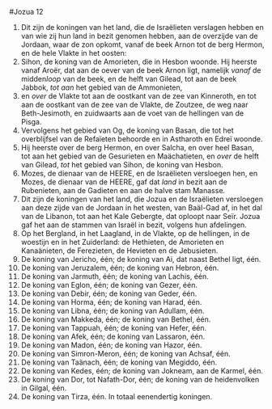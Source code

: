 #Jozua 12
1. Dit zijn de koningen van het land, die de Israëlieten verslagen hebben en van wie zij hun land in bezit genomen hebben, aan de overzijde van de Jordaan, waar de zon opkomt, vanaf de beek Arnon tot de berg Hermon, en de hele Vlakte in het oosten:
2. Sihon, de koning van de Amorieten, die in Hesbon woonde. Hij heerste vanaf Aroër, dat aan de oever van de beek Arnon ligt, namelijk *vanaf* de midden*loop* van de beek, en de helft van Gilead, tot aan de beek Jabbok, *tot aan* het gebied van de Ammonieten,
3. en *over* de Vlakte tot aan de oostkant van de zee van Kinneroth, en tot aan de oostkant van de zee van de Vlakte, de Zoutzee, de weg naar Beth-Jesimoth, en zuidwaarts aan de voet van de hellingen van de Pisga.
4. Vervolgens het gebied van Og, de koning van Basan, die tot het overblijfsel van de Refaïeten behoorde en in Astharoth en Edreï woonde.
5. Hij heerste over de berg Hermon, en over Salcha, en over heel Basan, tot aan het gebied van de Gesurieten en Maächatieten, en *over* de helft van Gilead, *tot* het gebied van Sihon, de koning van Hesbon.
6. Mozes, de dienaar van de HEERE, en de Israëlieten versloegen hen, en Mozes, de dienaar van de HEERE, gaf dat *land* in bezit aan de Rubenieten, aan de Gadieten en aan de halve stam Manasse.
7. Dit zijn de koningen van het land, die Jozua en de Israëlieten versloegen aan deze zijde van de Jordaan in het westen, van Baäl-Gad af, in het dal van de Libanon, tot aan het Kale Gebergte, dat oploopt naar Seïr. Jozua gaf het aan de stammen van Israël in bezit, volgens hun afdelingen.
8. Op het Bergland, in het Laagland, in de Vlakte, op de hellingen, in de woestijn en in het Zuiderland: de Hethieten, de Amorieten en Kanaänieten, de Ferezieten, de Hevieten en de Jebusieten.
9. De koning van Jericho, één; de koning van Ai, dat naast Bethel ligt, één.
10. De koning van Jeruzalem, één; de koning van Hebron, één.
11. De koning van Jarmuth, één; de koning van Lachis, één.
12. De koning van Eglon, één; de koning van Gezer, één.
13. De koning van Debir, één; de koning van Geder, één.
14. De koning van Horma, één; de koning van Harad, één.
15. De koning van Libna, één; de koning van Adullam, één.
16. De koning van Makkeda, één; de koning van Bethel, één.
17. De koning van Tappuah, één; de koning van Hefer, één.
18. De koning van Afek, één; de koning van Lassaron, één.
19. De koning van Madon, één; de koning van Hazor, één.
20. De koning van Simron-Meron, één; de koning van Achsaf, één.
21. De koning van Taänach, één; de koning van Megiddo, één.
22. De koning van Kedes, één; de koning van Jokneam, aan de Karmel, één.
23. De koning van Dor, tot Nafath-Dor, één; de koning van de heidenvolken in Gilgal, één.
24. De koning van Tirza, één. In totaal eenendertig koningen.
